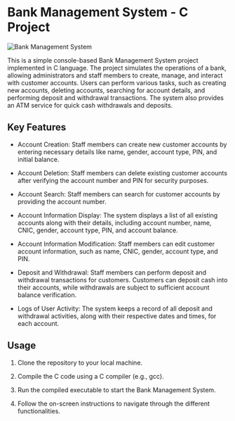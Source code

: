 # Bank Management System - C Project

![Bank Management System](bank_management_system.png)

This is a simple console-based Bank Management System project implemented in C language. The project simulates the operations of a bank, allowing administrators and staff members to create, manage, and interact with customer accounts. Users can perform various tasks, such as creating new accounts, deleting accounts, searching for account details, and performing deposit and withdrawal transactions. The system also provides an ATM service for quick cash withdrawals and deposits.

## Key Features

- Account Creation: Staff members can create new customer accounts by entering necessary details like name, gender, account type, PIN, and initial balance.

- Account Deletion: Staff members can delete existing customer accounts after verifying the account number and PIN for security purposes.

- Account Search: Staff members can search for customer accounts by providing the account number.

- Account Information Display: The system displays a list of all existing accounts along with their details, including account number, name, CNIC, gender, account type, PIN, and account balance.

- Account Information Modification: Staff members can edit customer account information, such as name, CNIC, gender, account type, and PIN.

- Deposit and Withdrawal: Staff members can perform deposit and withdrawal transactions for customers. Customers can deposit cash into their accounts, while withdrawals are subject to sufficient account balance verification.

- Logs of User Activity: The system keeps a record of all deposit and withdrawal activities, along with their respective dates and times, for each account.

## Usage

1. Clone the repository to your local machine.

2. Compile the C code using a C compiler (e.g., gcc).

3. Run the compiled executable to start the Bank Management System.

4. Follow the on-screen instructions to navigate through the different functionalities.
